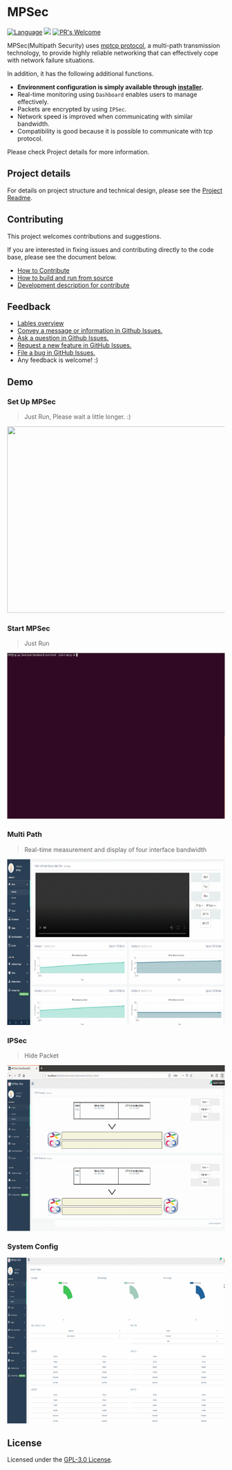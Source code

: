 # MPSec

[![Language](https://img.shields.io/badge/NaverFest-Finalist-brightgreen.svg)](https://github.com/D2CampusFest/6th)
[![](https://img.shields.io/github/issues-pr/MPSec/Dashboard.svg?colorB=orange)](https://github.com/MPSec/Dashboard/pulls)
[![PR's Welcome](https://img.shields.io/badge/PRs%20-welcome-brightgreen.svg?colorB=yellow)](#contributing)


MPSec(Multipath Security) uses [mptcp protocol](https://github.com/multipath-tcp/mptcp), a multi-path transmission technology, to provide highly reliable networking that can effectively cope with network failure situations.

In addition, it has the following additional functions.
* **Environment configuration is simply available through [installer](https://github.com/MPSec/Dashboard/blob/master/readme/HowToBuild.md).**
* Real-time monitoring using `Dashboard` enables users to manage effectively.
* Packets are encrypted by using `IPSec`.
* Network speed is improved when communicating with similar bandwidth.
* Compatibility is good because it is possible to communicate with tcp protocol.

Please check Project details for more information.



## Project details

For details on project structure and technical design, please see the [Project Readme](/readme/Project_Readme.md).



## Contributing

This project welcomes contributions and suggestions. 

If you are interested in fixing issues and contributing directly to the code base, please see the document below.

* [How to Contribute](/readme/HowToContribute.md)
* [How to build and run from source](/readme/HowToBuild.md)
* [Development description for contribute](/readme/Dev.md)




## Feedback

* [Lables overview](https://github.com/MPSec/Dashboard/labels)
* [Convey a message or information in Github Issues.](https://github.com/MPSec/Dashboard/issues?utf8=%E2%9C%93&q=is%3Aopen+is%3Aissue+label%3Anotice)
* [Ask a question in Github Issues.](https://github.com/MPSec/Dashboard/issues?utf8=%E2%9C%93&q=is%3Aopen+is%3Aissue+label%3Aquestion)
* [Request a new feature in GitHub Issues.](https://github.com/MPSec/Dashboard/labels/new%20feature)
* [File a bug in GitHub Issues.](https://github.com/MPSec/Dashboard/issues?utf8=%E2%9C%93&q=is%3Aopen+is%3Aissue+label%3Abug)
* Any feedback is welcome! :)


## Demo

### Set Up MPSec

> Just Run, Please wait a little longer. :)

<p align="center">
   <img src="/md_images/set-up.gif" width="740px" height="431px"/>
</p>


### Start MPSec

> Just Run

<p align="center">
   <img src="/md_images/start_mpsec.gif" width="740px" height="383px"/>
</p>

### Multi Path

> Real-time measurement and display of four interface bandwidth

<p align="center">
   <img src="/md_images/demo_multipath.gif" width="740px" height="383px"/>
</p>

### IPSec

> Hide Packet

<p align="center">
   <img src="/md_images/demo_ipsec.gif" width="740px" height="383px"/>
</p>

### System Config

<p align="center">
   <img src="/md_images/system.gif" width="740px" height="383px"/>
</p>


## License

Licensed under the [GPL-3.0 License](/LICENSE).

